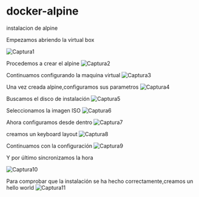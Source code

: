 # docker-alpine
instalacion de alpine 

Empezamos abriendo la virtual box

![Captura1](https://user-images.githubusercontent.com/91874405/166199082-87a3064d-24da-492d-bcf6-deafcec62d54.PNG)


Procedemos a crear el alpine
![Captura2](https://user-images.githubusercontent.com/91874405/166199252-9fa260ad-4ca9-421f-aa2e-6cb5ad8a65cb.PNG)

Continuamos configurando la maquina virtual
![Captura3](https://user-images.githubusercontent.com/91874405/166200734-9d14a10d-ec17-42af-829a-d6a5e42f2160.PNG)

Una vez creada alpine,configuramos sus parametros
![Captura4](https://user-images.githubusercontent.com/91874405/166200796-35b3aa95-29a4-4fc2-92b2-8c896a0350b5.PNG)

Buscamos el disco de instalación
![Captura5](https://user-images.githubusercontent.com/91874405/166200868-04a85f8b-ca00-4192-a3e0-55c03f898c74.PNG)

Seleccionamos la imagen ISO
![Captura6](https://user-images.githubusercontent.com/91874405/166200910-9169a9a0-85d8-4b91-96c0-d627267363d5.PNG)


Ahora configuramos desde dentro
![Captura7](https://user-images.githubusercontent.com/91874405/166200943-235bd238-da9d-4fa3-bafd-f794c3387343.PNG)


creamos un keyboard layout
![Captura8](https://user-images.githubusercontent.com/91874405/166201060-ff427a77-c1db-43d5-b833-9235ac5cf103.PNG)

Continuamos con la configuración
![Captura9](https://user-images.githubusercontent.com/91874405/166201164-22592fe6-11fc-4f63-86e9-c02225ac68bb.PNG)

Y por último sincronizamos la hora

![Captura10](https://user-images.githubusercontent.com/91874405/166201205-6995df3d-6a4d-4f1f-b889-b456a9fb900b.PNG)


Para comprobar que la instalación se ha hecho correctamente,creamos un hello world
![Captura11](https://user-images.githubusercontent.com/91874405/166201260-f3c41e57-64df-4cea-aaa1-86ae60ab5628.PNG)

